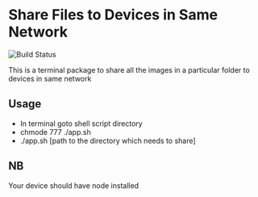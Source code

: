 # Share Files to Devices in Same Network

![Build Status](https://travis-ci.org/joemccann/dillinger.svg?branch=master)

This is a terminal package to share all the images in a particular folder to devices in same network

## Usage

- In terminal goto shell script directory
- chmode 777 ./app.sh
- ./app.sh [path to the directory which needs to share]

## NB

Your device should have node installed